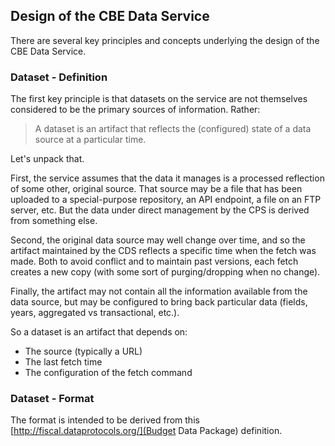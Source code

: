 ## Design of the CBE Data Service

There are several key principles and concepts underlying the design of the CBE Data Service.

### Dataset - Definition
The first key principle is that datasets on the service are not themselves considered
to be the primary sources of information. Rather:

> A dataset is an artifact that reflects the (configured) state of a data source at a particular time.

Let's unpack that.

First, the service assumes that the data it manages is a processed reflection of
some other, original source. That source may be a file that has been uploaded to a 
special-purpose repository, an API endpoint, a file on an FTP server, etc. But the data under
direct management by the CPS is derived from something else.

Second, the original data source may well change over time, and so the artifact maintained by the CDS 
reflects a specific time when the fetch was made. Both to avoid conflict and to maintain past versions,
each fetch creates a new copy (with some sort of purging/dropping when no change). 

Finally, the artifact may not contain all the information available from the data source,
but may be configured to bring back particular data (fields, years, aggregated vs transactional, etc.).
 
So a dataset is an artifact that depends on:
 * The source (typically a URL)
 * The last fetch time
 * The configuration of the fetch command


### Dataset - Format

The format is intended to be derived from this [http://fiscal.dataprotocols.org/](Budget Data Package)
definition.

